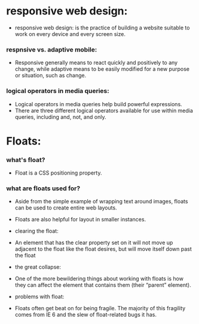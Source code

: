  
 # responsive web design:

- responsive web design: is the practice of building a website suitable to work on every device and every screen size.


### respnsive vs. adaptive mobile:

- Responsive generally means to react quickly and positively to any change, while adaptive means to be easily modified for a new purpose or situation, such as change.

### logical operators in media queries:

- Logical operators in media queries help build powerful expressions.
- There are three different logical operators available for use within media queries, including and, not, and only.


# Floats:

### what's float?
- Float is a CSS positioning property.

### what are floats used for?
- Aside from the simple example of wrapping text around images, floats can be used to create entire web layouts.

- Floats are also helpful for layout in smaller instances.

- clearing the float:
- An element that has the clear property set on it will not move up adjacent to the float like the float desires, but will move itself down past the float

- the great collapse:
- One of the more bewildering things about working with floats is how they can affect the element that contains them (their “parent” element).

- problems with float:
- Floats often get beat on for being fragile. The majority of this fragility comes from IE 6 and the slew of float-related bugs it has.

 